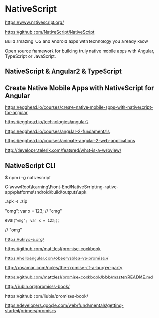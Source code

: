 # NativeScript  


https://www.nativescript.org/

https://github.com/NativeScript/NativeScript



Build amazing iOS and Android apps
with technology you already know


Open source framework for building truly native mobile apps
with Angular, TypeScript or JavaScript.




## NativeScript & Angular2 & TypeScript




## Create Native Mobile Apps with NativeScript for Angular



https://egghead.io/courses/create-native-mobile-apps-with-nativescript-for-angular






https://egghead.io/technologies/angular2

https://egghead.io/courses/angular-2-fundamentals



https://egghead.io/courses/animate-angular-2-web-applications







http://developer.telerik.com/featured/what-is-a-webview/




## NativeScript CLI

$ npm i -g nativescript







G:\wwwRoot\learning\Front-End\NativeScript\ng-native-app\platforms\android\build\outputs\apk



.apk => .zip





"omg"; var x = 123;
// "omg"

eval(`"omg"; var x = 123;`);

// "omg"



https://ukiyo-e.org/



https://github.com/mattdesl/promise-cookbook  

https://helloangular.com/observables-vs-promises/  


http://kosamari.com/notes/the-promise-of-a-burger-party

https://github.com/mattdesl/promise-cookbook/blob/master/README.md

http://liubin.org/promises-book/

https://github.com/liubin/promises-book/

https://developers.google.com/web/fundamentals/getting-started/primers/promises



